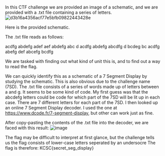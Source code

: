 In this CTF challenge we are provided an image of a schematic, and we are provided with a .txt file containing a series of letters. 
![d3b16a4356acf77e5bfb09822443428e](https://user-images.githubusercontent.com/20840927/213541909-ca6b28f3-0a53-45fa-be08-a7d7595d9b48.png)

Here is the provided schematic.

The .txt file reads as follows:

acdfg abdefg adef aef abdefg abc d acdfg abdefg abcdfg d bcdeg bc acdfg abefg def abcefg bcdfg

We are tasked with finding out what kind of unit this is, and to find out a way to read the flag.

We can quickly identify this as a schematic of a 7 Segment Display by studying the schematic. This is also obvious due to the challenge name (7SD).
The .txt file consists of a series of words made up of letters between a and g. It seems to be some kind of code. 
My first guess was that the abcdefg letters could be code for which part of the 7SD will be lit up in each case. There are 7 different letters for each part of the 7SD.
I then looked up an online 7 Segment Display decoder. I used the one at https://www.dcode.fr/7-segment-display, but other can work just as fine.

After copy-pasting the contents of the .txt file into the decoder, we are faced with this result:
![image](https://user-images.githubusercontent.com/20840927/213544021-e593e59c-36d1-4e2b-86b3-835f58f15b99.png)

The flag may be difficult to interpret at first glance, but the challenge tells us the flag consists of lower-case letters seperated by an undersocre
The flag is therefore: KCSC{secret_seg_display}

